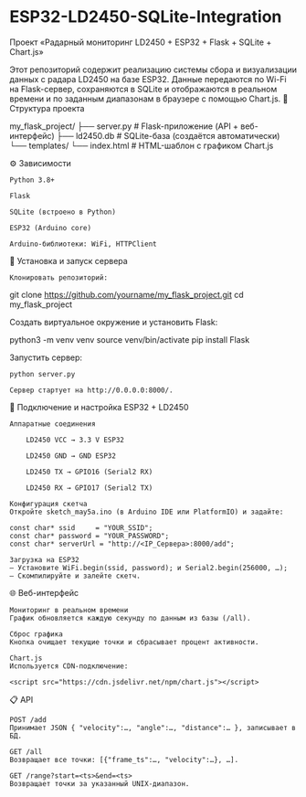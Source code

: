 # ESP32-LD2450-SQLite-Integration
Проект «Радарный мониторинг LD2450 + ESP32 + Flask + SQLite + Chart.js»

Этот репозиторий содержит реализацию системы сбора и визуализации данных с радара LD2450 на базе ESP32. Данные передаются по Wi-Fi на Flask-сервер, сохраняются в SQLite и отображаются в реальном времени и по заданным диапазонам в браузере с помощью Chart.js.
📂 Структура проекта

my_flask_project/
├── server.py            # Flask-приложение (API + веб-интерфейс)
├── ld2450.db            # SQLite-база (создаётся автоматически)
└── templates/
    └── index.html       # HTML-шаблон с графиком Chart.js

⚙️ Зависимости

    Python 3.8+

    Flask

    SQLite (встроено в Python)

    ESP32 (Arduino core)

    Arduino-библиотеки: WiFi, HTTPClient

🚀 Установка и запуск сервера

    Клонировать репозиторий:

git clone https://github.com/yourname/my_flask_project.git
cd my_flask_project

Создать виртуальное окружение и установить Flask:

python3 -m venv venv
source venv/bin/activate
pip install Flask

Запустить сервер:

    python server.py

    Сервер стартует на http://0.0.0.0:8000/.

🔌 Подключение и настройка ESP32 + LD2450

    Аппаратные соединения

        LD2450 VCC → 3.3 V ESP32

        LD2450 GND → GND ESP32

        LD2450 TX → GPIO16 (Serial2 RX)

        LD2450 RX → GPIO17 (Serial2 TX)

    Конфигурация скетча
    Откройте sketch_may5a.ino (в Arduino IDE или PlatformIO) и задайте:

    const char* ssid     = "YOUR_SSID";
    const char* password = "YOUR_PASSWORD";
    const char* serverUrl = "http://<IP_Сервера>:8000/add";

    Загрузка на ESP32
    – Установите WiFi.begin(ssid, password); и Serial2.begin(256000, …);
    – Скомпилируйте и залейте скетч.

🌐 Веб-интерфейс

    Мониторинг в реальном времени
    График обновляется каждую секунду по данным из базы (/all).

    Сброс графика
    Кнопка очищает текущие точки и сбрасывает процент активности.

    Chart.js
    Используется CDN-подключение:

    <script src="https://cdn.jsdelivr.net/npm/chart.js"></script>

📋 API

    POST /add
    Принимает JSON { "velocity":…, "angle":…, "distance":… }, записывает в БД.

    GET /all
    Возвращает все точки: [{"frame_ts":…, "velocity":…}, …].

    GET /range?start=<ts>&end=<ts>
    Возвращает точки за указанный UNIX-диапазон.
